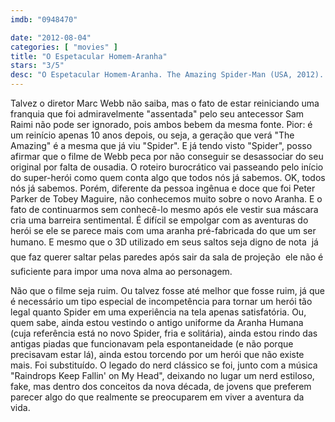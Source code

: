 ```yaml
---
imdb: "0948470"

date: "2012-08-04"
categories: [ "movies" ]
title: "O Espetacular Homem-Aranha"
stars: "3/5"
desc: "O Espetacular Homem-Aranha. The Amazing Spider-Man (USA, 2012). Dirigido por Marc Webb. Escrito por James Vanderbilt, Alvin Sargent, Steve Kloves, James Vanderbilt, Stan Lee, Steve Ditko. Com Andrew Garfield, Emma Stone, Rhys Ifans, Denis Leary, Martin Sheen, Sally Field, Irrfan Khan, Campbell Scott, Embeth Davidtz."
---
```

Talvez o diretor Marc Webb não saiba, mas o fato de estar reiniciando uma franquia que foi admiravelmente "assentada" pelo seu antecessor Sam Raimi não pode ser ignorado, pois ambos bebem da mesma fonte. Pior: é um reinício apenas 10 anos depois, ou seja, a geração que verá "The Amazing" é a mesma que já viu "Spider". E já tendo visto "Spider", posso afirmar que o filme de Webb peca por não conseguir se desassociar do seu original por falta de ousadia. O roteiro burocrático vai passeando pelo início do super-herói como quem conta algo que todos nós já sabemos. OK, todos nós já sabemos. Porém, diferente da pessoa ingênua e doce que foi Peter Parker de Tobey Maguire, não conhecemos muito sobre o novo Aranha. E o fato de continuarmos sem conhecê-lo mesmo após ele vestir sua máscara cria uma barreira sentimental. É difícil se empolgar com as aventuras do herói se ele se parece mais com uma aranha pré-fabricada do que um ser humano. E mesmo que o 3D utilizado em seus saltos seja digno de nota  já que faz querer saltar pelas paredes após sair da sala de projeção  ele não é suficiente para impor uma nova alma ao personagem.

Não que o filme seja ruim. Ou talvez fosse até melhor que fosse ruim, já que é necessário um tipo especial de incompetência para tornar um herói tão legal quanto Spider em uma experiência na tela apenas satisfatória. Ou, quem sabe, ainda estou vestindo o antigo uniforme da Aranha Humana (cuja referência está no novo Spider, fria e solitária), ainda estou rindo das antigas piadas que funcionavam pela espontaneidade (e não porque precisavam estar lá), ainda estou torcendo por um herói que não existe mais. Foi substituído. O legado do nerd clássico se foi, junto com a música "Raindrops Keep Fallin' on My Head", deixando no lugar um nerd estiloso, fake, mas dentro dos conceitos da nova década, de jovens que preferem parecer algo do que realmente se preocuparem em viver a aventura da vida.

